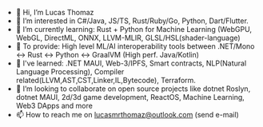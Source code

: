 - 👋 Hi, I’m Lucas Thomaz
- 👀 I’m interested in C#/Java, JS/TS, Rust/Ruby/Go, Python, Dart/Flutter.
- 🌱 I’m currently learning: Rust + Python for Machine Learning (WebGPU, WebGL, DirectML, ONNX, LLVM-MLIR, GLSL/HSL(shader-language)
- 💞️ To provide: High level ML/AI interoperability tools between .NET/Mono <-> Rust <-> Python <-> GraalVM (High perf. Java/Kotlin) 
- 🌱 I've learned: .NET MAUI, Web-3/IPFS, Smart contracts, NLP(Natural Language Processing), Compiler related(LLVM,AST,CST,Linker,IL,Bytecode), Terraform.
- 💞️ I’m looking to collaborate on open source projects like dotnet Roslyn, dotnet MAUI, 2d/3d game development, ReactOS, Machine Learning, Web3 DApps and more
- 📫 How to reach me on lucasmrthomaz@outlook.com (send e-mail)

<!---
lucasmrthomaz/lucasmrthomaz is a ✨ special ✨ repository because its `README.md` (this file) appears on your GitHub profile.
You can click the Preview link to take a look at your changes.
--->
